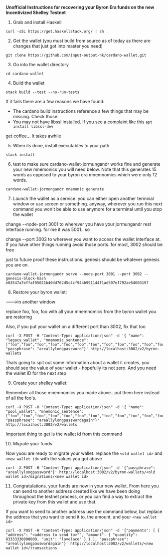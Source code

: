 **Unofficial Instructions for recovering your Byron Era funds on the new Incentivized Shelley Testnet**


1.  Grab and install Haskell
```
curl -sSL https://get.haskellstack.org/ | sh
```

2.  Get the wallet (you must build from source as of today as there are changes that just got into master you need)
```
git clone https://github.com/input-output-hk/cardano-wallet.git
```

3.  Go into the wallet directory
```
cd cardano-wallet
```

4. Build the wallet
```
stack build --test --no-run-tests
```
If it fails there are a few reasons we have found:
- The cardano build instructions reference a few things that may be missing.  Check those.
- You may not have libssl installed.  If you see a complaint like this ```apt install libssl-dev```

get coffee...  It takes awhile

5.  When its done, install executables to your path
```
stack install
```

6.  test to make sure cardano-wallet-jormungandr works fine and generate your new mnemonics you will need below.  Note that this generates 15 words as opposed to your byron era mnemnomics which were only 12 words.  

```
cardano-wallet-jormungandr mnemonic generate
```

7.  Launch the wallet as a service.  you can either open another terminal window or use screen or something.  anyway, wherever you run this next command you won't be able to use anymore for a terminal until you stop the wallet 

change --node-port 3001 to wherever you have your jormungandr rest interface running.  for me it was 5001..  so

change --port 3002 to wherever you want to access the wallet interface at.  If you have other things running avoid those ports.  for most, 3002 should be free

just to future proof these instructions.  genesis should be whatever genesis you are on.

```
cardano-wallet-jormungandr serve --node-port 3001 --port 3002 --genesis-block-hash e03547a7effaf05021b40dd762d5c4cf944b991144f1ad507ef792ae54603197
```
8.  Restore your byron wallet:

--->in another window

replace foo, foo, foo with all your mnemnomics from the byron wallet you are restoring

Also, if you put your wallet on a different port than 3002, fix that too

```
curl -X POST -H "Content-Type: application/json" -d '{ "name": "legacy_wallet", "mnemonic_sentence": ["foo","foo","foo","foo","foo","foo","foo","foo","foo","foo","foo","foo"], "passphrase": "areallylongpassword"}' http://localhost:3002/v2/byron-wallets

```
Thats going to spit out some information about a wallet it creates, you should see the value of your wallet - hopefully its not zero.  And you need the wallet ID for the next step

9.  Create your shelley wallet:

Remember all those mnemnomics you made above.. put them here instead of all the foo's.

```
curl -X POST -H "Content-Type: application/json" -d '{ "name": "pool_wallet", "mnemonic_sentence": ["foo","foo","foo","foo","foo","foo","foo","foo","foo","foo","foo","foo","foo","foo","foo"], "passphrase": "areallylongpasswordagain"}' http://localhost:3002/v2/wallets
```
Important thing to get is the wallet id from this command

10.  Migrate your funds

Now yuou are ready to migrate your wallet.  replace the ```<old wallet id>``` and ```<new wallet id>``` with the values you got above

```
curl -X POST -H "Content-Type: application/json" -d '{"passphrase": "areallylongpassword"}' http://localhost:3002/v2/byron-wallets/<old wallet id>/migrations/<new wallet id>
```

11.  Congratulations.  your funds are now in your new wallet.  From here you can send to another address created like we have been doing throughout the testnet process, or you can find a way to extract the private key from this wallet and use that.

If you want to send to another address use the command below, but replace the address that you want to send it to, the amount, and your ```<new wallet id>```
```
curl -X POST -H "Content-Type: application/json" -d '{"payments": [ { "address": "<address to send to>"", "amount": { "quantity": 83333330000000, "unit": "lovelace" } } ], "passphrase": "areallylongpasswordagain"}' http://localhost:3002/v2/wallets/<new wallet id>/transactions
```


